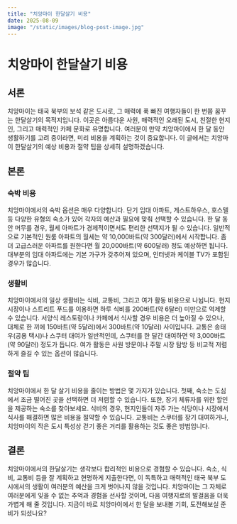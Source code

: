 ```yaml
---
title: "치앙마이 한달살기 비용"
date: 2025-08-09
image: "/static/images/blog-post-image.jpg"
---
```


# 치앙마이 한달살기 비용

## 서론
치앙마이는 태국 북부의 보석 같은 도시로, 그 매력에 푹 빠진 여행자들이 한 번쯤 꿈꾸는 한달살기의 목적지입니다. 이곳은 아름다운 사원, 매력적인 오래된 도시, 친절한 현지인, 그리고 매력적인 카페 문화로 유명합니다. 여러분이 만약 치앙마이에서 한 달 동안 생활하기를 고려 중이라면, 미리 비용을 계획하는 것이 중요합니다. 이 글에서는 치앙마이 한달살기의 예상 비용과 절약 팁을 상세히 설명하겠습니다.

## 본론
### 숙박 비용
치앙마이에서의 숙박 옵션은 매우 다양합니다. 단기 임대 아파트, 게스트하우스, 호스텔 등 다양한 유형의 숙소가 있어 각자의 예산과 필요에 맞춰 선택할 수 있습니다. 한 달 동안 머무를 경우, 월세 아파트가 경제적이면서도 편리한 선택지가 될 수 있습니다. 일반적으로 기본적인 원룸 아파트의 월세는 약 10,000바트(약 300달러)에서 시작합니다. 좀 더 고급스러운 아파트를 원한다면 월 20,000바트(약 600달러) 정도 예상하면 됩니다. 대부분의 임대 아파트에는 기본 가구가 갖추어져 있으며, 인터넷과 케이블 TV가 포함된 경우가 많습니다.

### 생활비
치앙마이에서의 일상 생활비는 식비, 교통비, 그리고 여가 활동 비용으로 나뉩니다. 현지 시장이나 스트리트 푸드를 이용하면 하루 식비를 200바트(약 6달러) 미만으로 억제할 수 있습니다. 서양식 레스토랑이나 카페에서 식사할 경우 비용은 더 높아질 수 있으나, 대체로 한 끼에 150바트(약 5달러)에서 300바트(약 10달러) 사이입니다. 교통은 송태우(공용 택시)나 스쿠터 대여가 일반적인데, 스쿠터를 한 달간 대여하면 약 3,000바트(약 90달러) 정도가 듭니다. 여가 활동은 사원 방문이나 주말 시장 탐방 등 비교적 저렴하게 즐길 수 있는 옵션이 많습니다.

### 절약 팁
치앙마이에서 한 달 살기 비용을 줄이는 방법은 몇 가지가 있습니다. 첫째, 숙소는 도심에서 조금 떨어진 곳을 선택하면 더 저렴할 수 있습니다. 또한, 장기 체류자를 위한 할인을 제공하는 숙소를 찾아보세요. 식비의 경우, 현지인들이 자주 가는 식당이나 시장에서 식사를 해결하면 많은 비용을 절약할 수 있습니다. 교통비는 스쿠터를 장기 대여하거나, 치앙마이의 작은 도시 특성상 걷기 좋은 거리를 활용하는 것도 좋은 방법입니다.

## 결론
치앙마이에서의 한달살기는 생각보다 합리적인 비용으로 경험할 수 있습니다. 숙소, 식비, 교통비 등을 잘 계획하고 현명하게 지출한다면, 이 독특하고 매력적인 태국 북부 도시에서의 생활이 여러분의 예산을 크게 벗어나지 않을 것입니다. 치앙마이는 그 자체로 여러분에게 잊을 수 없는 추억과 경험을 선사할 것이며, 다음 여행지로의 발걸음을 더욱 가볍게 해 줄 것입니다. 지금이 바로 치앙마이에서 한 달을 보내볼 기회, 도전해보실 준비가 되셨나요?